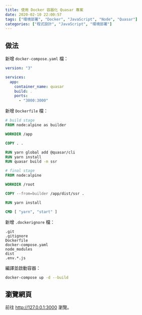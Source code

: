 ```yaml
---
title: 使用 Docker 容器化 Quasar 專案
date: 2020-02-10 22:00:57
tags: ["環境部署", "Docker", "JavaScript", "Node", "Quasar"]
categories: ["程式設計", "JavaScript", "環境部署"]
---
```


## 做法

新增 `docker-compose.yaml` 檔：

```yaml
version: "3"

services:
  app:
    container_name: quasar
    build: .
    ports:
      - "3000:3000"
```

新增 `Dockerfile` 檔：

```dockerfile
# build stage
FROM node:alpine as builder

WORKDIR /app

COPY . .

RUN yarn global add @quasar/cli
RUN yarn install
RUN quasar build -m ssr

# final stage
FROM node:alpine

WORKDIR /root

COPY --from=builder /app/dist/ssr .

RUN yarn install

CMD [ "yarn", "start" ]
```

新增 `.dockerignore` 檔：

```env
.git
.gitignore
Dockerfile
docker-compose.yaml
node_modules
dist
.env.*.js
```

編譯並啟動容器：

```bash
docker-compose up -d --build
```

## 瀏覽網頁

前往 <http://127.0.0.1:3000> 瀏覽。
